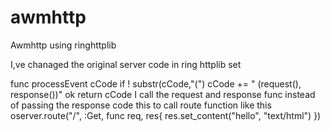 # awmhttp
Awmhttp using ringhttplib 

I,ve chanaged the original server code in ring httplib set 

func processEvent cCode 
		if ! substr(cCode,"(")
			cCode += " (request(), response())"
		ok
		return cCode
I call the request and response func instead of passing the response code this to call route function like this 
oserver.route("/", :Get, func req, res{
  res.set_content("hello", "text/html")
})
